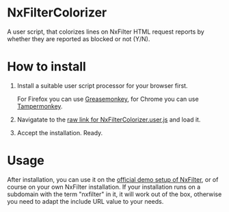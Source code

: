 # NxFilterColorizer
A user script, that colorizes lines on NxFilter HTML request reports by whether they are reported as blocked or not (Y/N).

# How to install
1. Install a suitable user script processor for your browser first. 

   For Firefox you can use [Greasemonkey](https://www.greasespot.net/), for Chrome you can use [Tampermonkey](https://tampermonkey.net/).
1. Navigatate to the [raw link for NxFilterColorizer.user.js](https://github.com/suterma/NxFilterColorizer/raw/master/NxFilterColorizer.user.js) and load it.
1. Accept the installation. Ready.

# Usage
After installation, you can use it on the [official demo setup of NxFilter](http://115.71.232.159/logging,request.jsp), or of course on your own NxFilter installation. If your installation runs on a subdomain with the term "nxfilter" in it, it will work out of the box, otherwise you need to adapt the include URL value to your needs.

